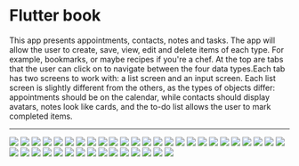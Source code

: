 # Flutter book
This app presents appointments, contacts, notes and tasks. The app will allow the user to create, save, view, edit and delete items of each type. For example, bookmarks, or maybe recipes if you're a chef. At the top are tabs that the user can click on to navigate between the four data types.Each tab has two screens to work with: a list screen and an input screen.
Each list screen is slightly different from the others, as the types of objects differ: appointments should be on the calendar, while contacts should display avatars, notes look like cards, and the to-do list allows the user to mark completed items.
____

![](assets/images/1.png)
![](assets/images/2.png)
![](assets/images/3.png)
![](assets/images/4.png)
![](assets/images/5.png)
![](assets/images/6.png)
![](assets/images/7.png)
![](assets/images/8.png)
![](assets/images/9.png)
![](assets/images/10.png)
![](assets/images/11.png)
![](assets/images/12.png)
![](assets/images/13.png)
![](assets/images/14.png)
![](assets/images/15.png)
![](assets/images/16.png)
![](assets/images/17.png)
![](assets/images/18.png)
![](assets/images/19.png)
![](assets/images/20.png)
![](assets/images/21.png)
![](assets/images/22.png)
![](assets/images/23.png)
![](assets/images/24.png)
![](assets/images/25.png)
![](assets/images/26.png)
![](assets/images/27.png)
![](assets/images/28.png)
![](assets/images/29.png)
![](assets/images/30.png)
![](assets/images/31.png)
![](assets/images/32.png)
![](assets/images/33.png)
![](assets/images/34.png)
![](assets/images/35.png)
![](assets/images/36.png)
![](assets/images/37.png)
![](assets/images/38.png)
![](assets/images/39.png)
![](assets/images/40.png)